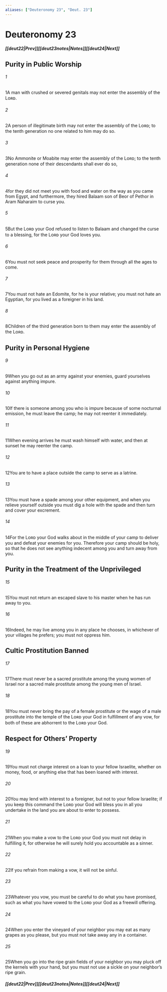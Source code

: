```yaml
---
aliases: ["Deuteronomy 23", "Deut. 23"]
---
```

# Deuteronomy 23
##### <span class=arrow-left></span>[[deut22|Prev]]<span class=navigation-separator></span>[[deut23notes|Notes]]<span class=navigation-separator></span>[[deut24|Next]]<span class=arrow-right></span>
## Purity in Public Worship
###### 1
<span class=verse-first>1</span>A man with crushed or severed genitals may not enter the assembly of the Lᴏʀᴅ.
###### 2
<span class=verse-body>2</span>A person of illegitimate birth may not enter the assembly of the Lᴏʀᴅ; to the tenth generation no one related to him may do so.
###### 3
<span class=verse-body>3</span>No Ammonite or Moabite may enter the assembly of the Lᴏʀᴅ; to the tenth generation none of their descendants shall ever do so,
###### 4
<span class=verse-body>4</span>for they did not meet you with food and water on the way as you came from Egypt, and furthermore, they hired Balaam son of Beor of Pethor in Aram Naharaim to curse you.
###### 5
<span class=verse-body>5</span>But the Lᴏʀᴅ your God refused to listen to Balaam and changed the curse to a blessing, for the Lᴏʀᴅ your God loves you.
###### 6
<span class=verse-body>6</span>You must not seek peace and prosperity for them through all the ages to come.
<div class=paragraph-break></div>

###### 7
<span class=verse-first>7</span>You must not hate an Edomite, for he is your relative; you must not hate an Egyptian, for you lived as a foreigner in his land.
###### 8
<span class=verse-body>8</span>Children of the third generation born to them may enter the assembly of the Lᴏʀᴅ.
## Purity in Personal Hygiene
###### 9
<span class=verse-first>9</span>When you go out as an army against your enemies, guard yourselves against anything impure.
<div class=paragraph-break></div>

###### 10
<span class=verse-first>10</span>If there is someone among you who is impure because of some nocturnal emission, he must leave the camp; he may not reenter it immediately.
###### 11
<span class=verse-body>11</span>When evening arrives he must wash himself with water, and then at sunset he may reenter the camp.
<div class=paragraph-break></div>

###### 12
<span class=verse-first>12</span>You are to have a place outside the camp to serve as a latrine.
###### 13
<span class=verse-body>13</span>You must have a spade among your other equipment, and when you relieve yourself outside you must dig a hole with the spade and then turn and cover your excrement.
###### 14
<span class=verse-body>14</span>For the Lᴏʀᴅ your God walks about in the middle of your camp to deliver you and defeat your enemies for you. Therefore your camp should be holy, so that he does not see anything indecent among you and turn away from you.
## Purity in the Treatment of the Unprivileged
###### 15
<span class=verse-first>15</span>You must not return an escaped slave to his master when he has run away to you.
###### 16
<span class=verse-body>16</span>Indeed, he may live among you in any place he chooses, in whichever of your villages he prefers; you must not oppress him.
## Cultic Prostitution Banned
###### 17
<span class=verse-first>17</span>There must never be a sacred prostitute among the young women of Israel nor a sacred male prostitute among the young men of Israel.
###### 18
<span class=verse-body>18</span>You must never bring the pay of a female prostitute or the wage of a male prostitute into the temple of the Lᴏʀᴅ your God in fulfillment of any vow, for both of these are abhorrent to the Lᴏʀᴅ your God.
## Respect for Others’ Property
###### 19
<span class=verse-first>19</span>You must not charge interest on a loan to your fellow Israelite, whether on money, food, or anything else that has been loaned with interest.
###### 20
<span class=verse-body>20</span>You may lend with interest to a foreigner, but not to your fellow Israelite; if you keep this command the Lᴏʀᴅ your God will bless you in all you undertake in the land you are about to enter to possess.
<div class=paragraph-break></div>

###### 21
<span class=verse-first>21</span>When you make a vow to the Lᴏʀᴅ your God you must not delay in fulfilling it, for otherwise he will surely hold you accountable as a sinner.
###### 22
<span class=verse-body>22</span>If you refrain from making a vow, it will not be sinful.
###### 23
<span class=verse-body>23</span>Whatever you vow, you must be careful to do what you have promised, such as what you have vowed to the Lᴏʀᴅ your God as a freewill offering.
<div class=paragraph-break></div>

###### 24
<span class=verse-first>24</span>When you enter the vineyard of your neighbor you may eat as many grapes as you please, but you must not take away any in a container.
<div class=paragraph-break></div>

###### 25
<span class=verse-first>25</span>When you go into the ripe grain fields of your neighbor you may pluck off the kernels with your hand, but you must not use a sickle on your neighbor’s ripe grain.
##### <span class=arrow-left></span>[[deut22|Prev]]<span class=navigation-separator></span>[[deut23notes|Notes]]<span class=navigation-separator></span>[[deut24|Next]]<span class=arrow-right></span>